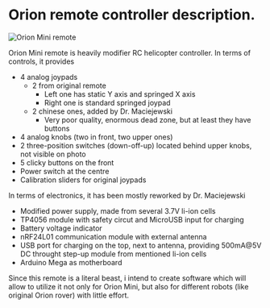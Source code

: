 # Orion remote controller description.

![Orion Mini remote](../media/orion_mini_remote.jpg)

Orion Mini remote is heavily modifier RC helicopter controller. In terms of controls, it provides

* 4 analog joypads
  * 2 from original remote
    * Left one has static Y axis and springed X axis
    * Right one is standard springed joypad
  * 2 chinese ones, added by Dr. Maciejewski
    * Very poor quality, enormous dead zone, but at least they have buttons
* 4 analog knobs (two in front, two upper ones)
* 2 three-position switches (down-off-up) located behind upper knobs, not visible on photo
* 5 clicky buttons on the front
* Power switch at the centre
* Calibration sliders for original joypads

In terms of electronics, it has been mostly reworked by Dr. Maciejewski
* Modified power supply, made from several 3.7V li-ion cells
* TP4056 module with safety circut and MicroUSB input for charging
* Battery voltage indicator
* nRF24L01 communication module with external antenna
* USB port for charging on the top, next to antenna, providing 500mA@5V DC throught step-up module from mentioned li-ion cells
* Arduino Mega as motherboard

Since this remote is a literal beast, i intend to create software which will allow to utilize it not only for Orion Mini, but also for different robots (like original Orion rover) with little effort.